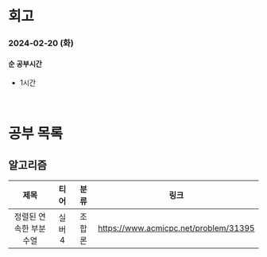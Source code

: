 # 회고

### 2024-02-20 (화)

#### 순 공부시간

- 1시간

<br>

# 공부 목록

## 알고리즘

|          제목          |  티어  |  분류  |                 링크                  |
| :--------------------: | :----: | :----: | :-----------------------------------: |
| 정렬된 연속한 부분수열 | 실버 4 | 조합론 | https://www.acmicpc.net/problem/31395 |
